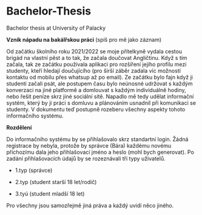 # Bachelor-Thesis
Bachelor thesis at University of Palacky

**Vznik nápadu na bakálřskou práci** (spíš pro mě jako záznam)

Od začátku školního roku 2021/2022 se moje přítelkyně vydala cestou brigád na vlastní pěst a to tak, že začala doučovat Angličtinu. Když s tím začala, tak ze začátku používala aplikaci pro rozšíření jejího profilu mezi studenty, kteří hledají doučujícího (pro širší záběr zadala víc možností kontaktu od mobilu přes whatsup až po email). Ze začátku bylo fajn když ji studenti začali psát, ale postupem času bylo neúnosné udržovat s každým konverzaci na jiné platformě a domlouvat s každým individuálně hodiny, nebo řešit peníze skrz jiné sociální sítě. Napadlo mě tedy udělat informační systém, který by ji práci s domluvu a plánováním usnadnil při komunikaci se studenty. V dokumentu teď postupně rozeberu všechny aspekty tohoto informačního systému.

**Rozdělení**

Do informačního systému by se přihlašovalo skrz standartní login. Žádná registrace by nebyla, protože by správce (Bára) každému novému příchozímu dala jeho přihlašovací jméno a heslo (mohl bych generovat). Po zadání přihlašovacích údajů by se rozeznávali tři typy uživatelů. 

* 1.typ (správce)

* 2.typ (student starší 18 let/rodič)

* 3.tyú (student mladší 18 let)

Pro všechny jsou samozřejmě jiná práva a každý uvidí něco jiného.



